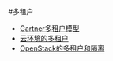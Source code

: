 #多租户

* [Gartner多租户模型](gartner-tenants-model.md)
* [云环境的多租户](tenants.md)
* [OpenStack的多租户和隔离](openstack/tenants-general.md)